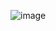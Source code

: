 ![image](https://user-images.githubusercontent.com/117038006/211905922-e1507628-be0b-47de-af68-ded9c6a6734e.png)

